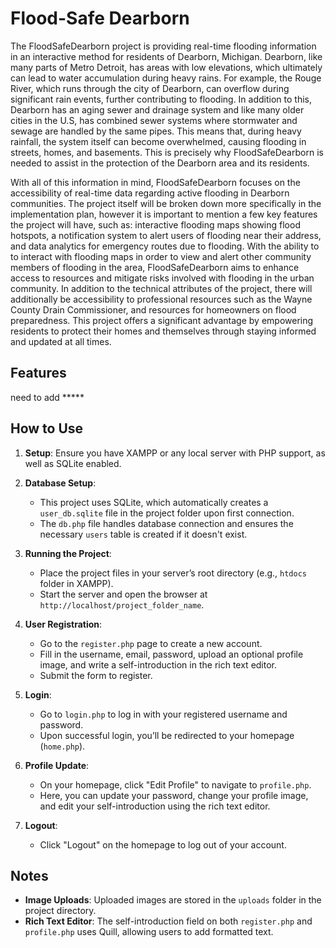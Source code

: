 # Flood-Safe Dearborn

The FloodSafeDearborn project is providing real-time flooding information in an interactive method for residents of Dearborn, Michigan. Dearborn, like many parts of Metro Detroit, has areas with low elevations, which ultimately can lead to water accumulation during heavy rains. For example, the Rouge River, which runs through the city of Dearborn, can overflow during significant rain events, further contributing to flooding. In addition to this, Dearborn has an aging sewer and drainage system and like many older cities in the U.S, has combined sewer systems where stormwater and sewage are handled by the same pipes. This means that, during heavy rainfall, the system itself can become overwhelmed, causing flooding in streets, homes, and basements. This is precisely why FloodSafeDearborn is needed to assist in the protection of the Dearborn area and its residents.

With all of this information in mind, FloodSafeDearborn focuses on the accessibility of real-time data regarding active flooding in Dearborn communities. The project itself will be broken down more specifically in the implementation plan, however it is important to mention a few key features the project will have, such as: interactive flooding maps showing flood hotspots, a notification system to alert users of flooding near their address, and data analytics for emergency routes due to flooding. With the ability to to interact with flooding maps in order to view and alert other community members of flooding in the area, FloodSafeDearborn aims to enhance access to resources and mitigate risks involved with flooding in the urban community. In addition to the technical attributes of the project, there will additionally be accessibility to professional resources such as the Wayne County Drain Commissioner, and resources for homeowners on flood preparedness. This project offers a significant advantage by empowering residents to protect their homes and themselves through staying informed and updated at all times.

## Features

need to add *****

## How to Use

1. **Setup**: Ensure you have XAMPP or any local server with PHP support, as well as SQLite enabled.

2. **Database Setup**:
   - This project uses SQLite, which automatically creates a `user_db.sqlite` file in the project folder upon first connection.
   - The `db.php` file handles database connection and ensures the necessary `users` table is created if it doesn't exist.

3. **Running the Project**:
   - Place the project files in your server’s root directory (e.g., `htdocs` folder in XAMPP).
   - Start the server and open the browser at `http://localhost/project_folder_name`.

4. **User Registration**:
   - Go to the `register.php` page to create a new account.
   - Fill in the username, email, password, upload an optional profile image, and write a self-introduction in the rich text editor.
   - Submit the form to register.

5. **Login**:
   - Go to `login.php` to log in with your registered username and password.
   - Upon successful login, you’ll be redirected to your homepage (`home.php`).

6. **Profile Update**:
   - On your homepage, click "Edit Profile" to navigate to `profile.php`.
   - Here, you can update your password, change your profile image, and edit your self-introduction using the rich text editor.

7. **Logout**:
   - Click "Logout" on the homepage to log out of your account.

## Notes

- **Image Uploads**: Uploaded images are stored in the `uploads` folder in the project directory.
- **Rich Text Editor**: The self-introduction field on both `register.php` and `profile.php` uses Quill, allowing users to add formatted text.